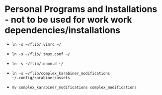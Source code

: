 # Personal Programs and Installations - not to be used for work work dependencies/installations

- `ln -s ~/flib/.vimrc ~/`
- `ln -s ~/flib/.tmux.conf ~/`
- `ln -s ~/flib/.doom.d ~/`

- `ln -s ~/flib/complex_karabiner_modifications ~/.config/karabiner/assets`
- `mv complex_karabiner_modifications complex_modifications`
